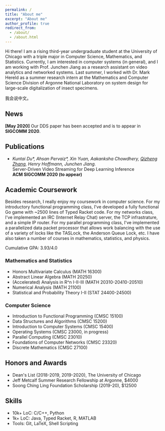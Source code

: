 ```yaml
---
permalink: /
title: "About me"
excerpt: "About me"
author_profile: true
redirect_from: 
  - /about/
  - /about.html
---
```


Hi there! I am a rising third-year undergraduate student at the University of Chicago with a triple major in Computer Science, Mathematics, and Statistics. Currently, I am interested in computer systems (in general), and I am working with Prof. Junchen Jiang as a research assistant on video analytics and networked systems. Last summer, I worked with Dr. Mark Hereld as a summer research intern at the Mathematics and Computer Science Division of Argonne National Laboratory on system design for large-scale digitalization of insect specimens.<br />

我会说中文。

## News
**[May 2020]** Our DDS paper has been accepted and is to appear in **SIGCOMM 2020**.

<!---
**[Jun 2019]** This summer I'll be a student researcher at Argonne National Laboratory, working with Dr. Mark Hereld at the Mathematics and Computer Science (MCS) Division. I will be contributing to the project LightningBug: Mass Digitization of Pinned Insect Specimens.
-->

## Publications
- _Kuntai Du\*, Ahsan Pervaiz\*, Xin Yuan, Aakanksha Chowdhery, <ins>Qizheng Zhang</ins>, Henry Hoffmann, Junchen Jiang._<br />
  Server-Driven Video Streaming for Deep Learning Inference<br />
  **ACM SIGCOMM 2020 (to appear)**

<!---
## Research Projects
### Integrated Video Analytics Platform (At UChicago)
### DNN-Driven Streaming (At UChicago)
### LightningBug (at Argonne National Lab)
LightningBug is a system that enables mass digitization of pinned insect specimens. We work with museums across the US like the Field Museum and Yale Peabody  Museum of Natural History.
-->

<!---
## Selected Personal Projects
I enjoy learning computer science by implementing the things myself. Here are some of my personal projects:
-->

## Academic Coursework
Besides research, I really enjoy my coursework in computer science. For my introductory functional programming class, I've developed a fully functional Go game with ~2500 lines of Typed Racket code. For my networks class, I've implemented an IRC (Internet Relay Chat) server, the TCP infrastrature, and a simple IP router. For my parallel programming class, I've implemented a parallelized data packet processor that allows work balancing with the use of a variety of locks like the TASLock, the Anderson Queue Lock, etc. I have also taken a number of courses in mathematics, statistics, and physics.<br />

Cumulative GPA: 3.93/4.0

### Mathematics and Statistics
* Honors Multivariate Calculus (MATH 16300)<br />
* Abstract Linear Algebra (MATH 20250)<br />
* (Accelerated) Analysis in R^n I-II-III (MATH 20310-20410-20510)<br />
* Numerical Analysis (MATH 21100)<br />
* Statistical and Probability Theory I-II (STAT 24400-24500)

### Computer Science
* Introduction to Functional Programming (CMSC 15100)<br />
* Data Structures and Algorithms (CMSC 15200)<br />
* Introduction to Computer Systems (CMSC 15400)<br />
* Operating Systems (CMSC 23000, in progress)<br />
* Parallel Computing (CMSC 23010)<br />
* Foundations of Computer Networks (CMSC 23320)<br />
* Discrete Mathematics (CMSC 27100)

<!---
### Others
* Electricity & Magnetism (PHYS 13200)<br />
* Arts of Japan (ARTH 16800)<br />
* Modern Japanese Art and Architecture (ARTH 16910)<br />
* Philosophical Perspectives I-II (HUMA 11500-11600)<br />
* Self, Culture, and Society I-II-III (SOSC 12400-12500-12600)<br />
* Intro to the Civilizations of East Asia I (EALC 10800)
-->

## Honors and Awards
* Dean's List (2018-2019, 2019-2020), The University of Chicago
* Jeff Metcalf Summer Research Fellowship at Argonne, $4000
* Soong Ching Ling Foundation Scholarship (2019-20), $12500

## Skills
* 10k+ LoC: C/C++, Python
* 1k+ LoC: Java, Typed Racket, R, MATLAB
* Tools: Git, LaTeX, Shell Scripting
